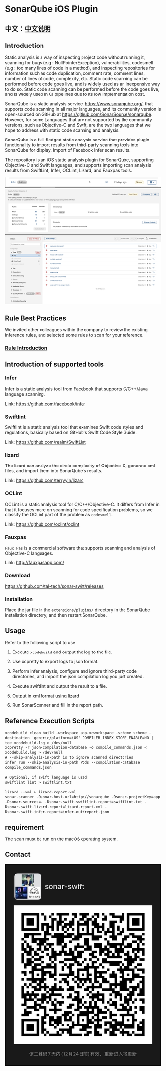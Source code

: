 # SonarQube iOS Plugin

## 中文：[中文说明](./README_zh.md)

## Introduction
Static analysis is a way of inspecting project code without running it, scanning for bugs (e.g : NullPointerException), vulnerabilities, codesmell (e.g : too many lines of code in a method), and inspecting repositories for information such as code duplication, comment rate, comment lines, number of lines of code, complexity, etc. Static code scanning can be performed before code goes live, and is widely used as an inexpensive way to do so. Static code scanning can be performed before the code goes live, and is widely used in CI pipelines due to its low implementation cost.

SonarQube is a static analysis service, https://www.sonarqube.org/, that supports code scanning in all major languages, and its community version is open-sourced on GitHub at https://github.com/SonarSource/sonarqube. However, for some Languages that are not supported by the community versions, such as Objective-C and Swift, are the two languages that we hope to address with static code scanning and analysis.

SonarQube is a full-fledged static analysis service that provides plugin functionality to import results from third-party scanning tools into SonarQube for display. Import of Facebook Infer scan results.

The repository is an iOS static analysis plugin for SonarQube, supporting Objective-C and Swift languages, and supports importing scan analysis results from SwiftLint, Infer, OCLint, Lizard, and Fauxpas tools.

![](docs/quality-profiles.png)
![](docs/quality-profiles-infer.png)
![](docs/infer-bug.png)

## Rule Best Practices
We invited other colleagues within the company to review the existing inference rules, and selected some rules to scan for your reference.
### [Rule Introduction](docs/rule.md)

## Introduction of supported tools
### Infer
Infer is a static analysis tool from Facebook that supports C/C++/Java language scanning.

Link: https://github.com/facebook/infer

### Swiftlint
Swiftlint is a static analysis tool that examines Swift code styles and regulations, basically based on GitHub's Swift Code Style Guide.

Link: https://github.com/realm/SwiftLint

### lizard
The lizard can analyze the circle complexity of Objective-C, generate xml files, and import them into SonarQube's results.

Link: https://github.com/terryyin/lizard

### OCLint
OCLint is a static analysis tool for C/C++/Objective-C. It differs from Infer in that it focuses more on scanning for code specification problems, so we classify the OCLint part of the problem as `codesmell`.

Link: https://github.com/oclint/oclint

### Fauxpas
`Faux Pas` is a commercial software that supports scanning and analysis of Objective-C languages.

Link: http://fauxpasapp.com/

### Download
https://github.com/tal-tech/sonar-swift/releases

### Installation
Place the jar file in the `extensions/plugins/` directory in the SonarQube installation directory, and then restart SonarQube.

## Usage
Refer to the following script to use

1. Execute `xcodebuild` and output the log to the file.

2. Use xcpretty to export logs to json format.

3. Perform infer analysis, configure and ignore third-party code directories, and import the json compilation log you just created.

4. Execute swiftlint and output the result to a file.

5. Output in xml format using lizard

6. Run SonarScanner and fill in the report path.

## Reference Execution Scripts

```shell
xcodebuild clean build -workspace app.xcworkspace -scheme scheme -destination 'generic/platform=iOS' COMPILER_INDEX_STORE_ENABLE=NO | tee xcodebuild.log > /dev/null
xcpretty -r json-compilation-database -o compile_commands.json < xcodebuild.log > /dev/null
# --skip-analysis-in-path is to ignore scanned directories
infer run --skip-analysis-in-path Pods --compilation-database compile_commands.json

# Optional, if swift language is used
swiftlint lint > swiftlint.txt

lizard --xml > lizard-report.xml
sonar-scanner -Dsonar.host.url=http://sonarqube -Dsonar.projectKey=app -Dsonar.sources=. -Dsonar.swift.swiftlint.report=swiftlint.txt -Dsonar.swift.lizard.report=lizard-report.xml -Dsonar.swift.infer.report=infer-out/report.json
```

## requirement

The scan must be run on the macOS operating system.


## Contact 
![](docs/wechat.jpg)
